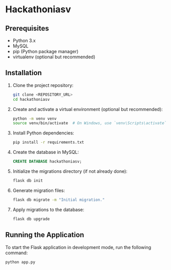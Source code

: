 # Hackathoniasv

## Prerequisites

- Python 3.x
- MySQL
- pip (Python package manager)
- virtualenv (optional but recommended)

## Installation

1. Clone the project repository:
    ```bash
    git clone <REPOSITORY_URL>
    cd hackathoniasv
    ```

2. Create and activate a virtual environment (optional but recommended):
    ```bash
    python -m venv venv
    source venv/bin/activate  # On Windows, use `venv\Scripts\activate`
    ```

3. Install Python dependencies:
    ```bash
    pip install -r requirements.txt
    ```

4. Create the database in MySQL:
    ```sql
    CREATE DATABASE hackathoniasv;
    ```

5. Initialize the migrations directory (if not already done):
    ```bash
    flask db init
    ```

6. Generate migration files:
    ```bash
    flask db migrate -m "Initial migration."
    ```

7. Apply migrations to the database:
    ```bash
    flask db upgrade
    ```

## Running the Application

To start the Flask application in development mode, run the following command:
```bash
python app.py
